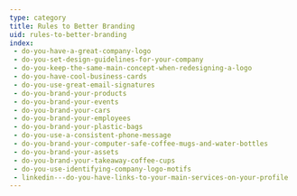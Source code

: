 ```yaml
---
type: category
title: Rules to Better Branding
uid: rules-to-better-branding
index:
 - do-you-have-a-great-company-logo
 - do-you-set-design-guidelines-for-your-company
 - do-you-keep-the-same-main-concept-when-redesigning-a-logo
 - do-you-have-cool-business-cards
 - do-you-use-great-email-signatures
 - do-you-brand-your-products
 - do-you-brand-your-events
 - do-you-brand-your-cars
 - do-you-brand-your-employees
 - do-you-brand-your-plastic-bags
 - do-you-use-a-consistent-phone-message
 - do-you-brand-your-computer-safe-coffee-mugs-and-water-bottles
 - do-you-brand-your-assets
 - do-you-brand-your-takeaway-coffee-cups
 - do-you-use-identifying-company-logo-motifs
 - linkedin---do-you-have-links-to-your-main-services-on-your-profile
---
```




